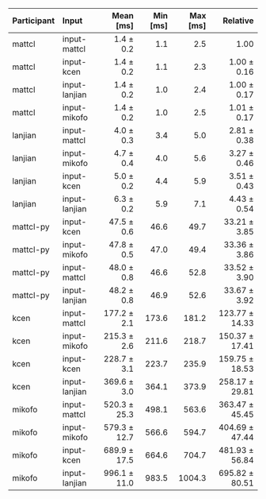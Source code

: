 | Participant | Input | Mean [ms] | Min [ms] | Max [ms] | Relative |
|:---|:---|---:|---:|---:|---:|
| mattcl | input-mattcl | 1.4 ± 0.2 | 1.1 | 2.5 | 1.00 |
| mattcl | input-kcen | 1.4 ± 0.2 | 1.1 | 2.3 | 1.00 ± 0.16 |
| mattcl | input-lanjian | 1.4 ± 0.2 | 1.0 | 2.4 | 1.00 ± 0.17 |
| mattcl | input-mikofo | 1.4 ± 0.2 | 1.0 | 2.5 | 1.01 ± 0.17 |
| lanjian | input-mattcl | 4.0 ± 0.3 | 3.4 | 5.0 | 2.81 ± 0.38 |
| lanjian | input-mikofo | 4.7 ± 0.4 | 4.0 | 5.6 | 3.27 ± 0.46 |
| lanjian | input-kcen | 5.0 ± 0.2 | 4.4 | 5.9 | 3.51 ± 0.43 |
| lanjian | input-lanjian | 6.3 ± 0.2 | 5.9 | 7.1 | 4.43 ± 0.54 |
| mattcl-py | input-kcen | 47.5 ± 0.6 | 46.6 | 49.7 | 33.21 ± 3.85 |
| mattcl-py | input-mikofo | 47.8 ± 0.5 | 47.0 | 49.4 | 33.36 ± 3.86 |
| mattcl-py | input-mattcl | 48.0 ± 0.8 | 46.6 | 52.8 | 33.52 ± 3.90 |
| mattcl-py | input-lanjian | 48.2 ± 0.8 | 46.9 | 52.6 | 33.67 ± 3.92 |
| kcen | input-mattcl | 177.2 ± 2.1 | 173.6 | 181.2 | 123.77 ± 14.33 |
| kcen | input-mikofo | 215.3 ± 2.6 | 211.6 | 218.7 | 150.37 ± 17.41 |
| kcen | input-kcen | 228.7 ± 3.1 | 223.7 | 235.9 | 159.75 ± 18.53 |
| kcen | input-lanjian | 369.6 ± 3.0 | 364.1 | 373.9 | 258.17 ± 29.81 |
| mikofo | input-mattcl | 520.3 ± 25.3 | 498.1 | 563.6 | 363.47 ± 45.45 |
| mikofo | input-mikofo | 579.3 ± 12.7 | 566.6 | 594.7 | 404.69 ± 47.44 |
| mikofo | input-kcen | 689.9 ± 17.5 | 664.6 | 704.7 | 481.93 ± 56.84 |
| mikofo | input-lanjian | 996.1 ± 11.0 | 983.5 | 1004.3 | 695.82 ± 80.51 |
